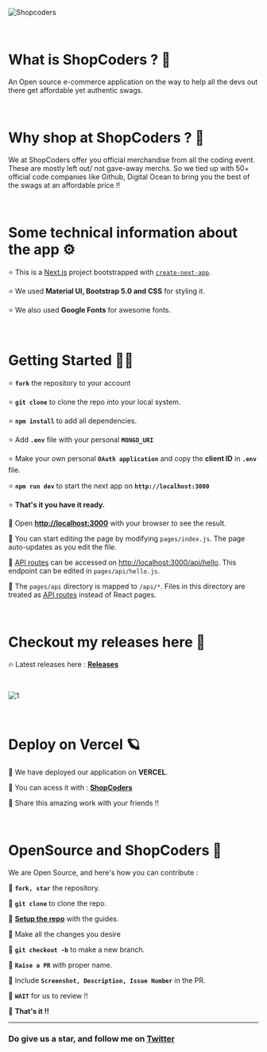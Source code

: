 ![Shopcoders](https://user-images.githubusercontent.com/72851613/165623055-1026d392-31a5-438e-a3eb-4d9a61cbea41.png)

<br/>

# What is ShopCoders ? 🤔

An Open source e-commerce application on the way to help all the devs out there get affordable yet authentic swags.

<br/>

# Why shop at ShopCoders ? 🛒

We at ShopCoders offer you official merchandise from all the coding event. These are mostly left out/ not gave-away merchs. So we tied up with 50+ official code companies like Github, Digital Ocean to bring you the best of the swags at an affordable price !!

<br/>

# Some technical information about the app ⚙

⭐ This is a [Next.js](https://nextjs.org/) project bootstrapped with [`create-next-app`](https://github.com/vercel/next.js/tree/canary/packages/create-next-app).

⭐ We used **Material UI, Bootstrap 5.0 and CSS** for styling it.

⭐ We also used **Google Fonts** for awesome fonts.

<br/>

# Getting Started 👩‍💻

⭐ **`fork`** the repository to your account

⭐ **`git clone`** to clone the repo into your local system.

⭐ **`npm install`** to add all dependencies.

⭐ Add **`.env`** file with your personal **`MONGO_URI`**

⭐ Make your own personal **`OAuth application`** and copy the **client ID** in **`.env`** file.

⭐ **`npm run dev`** to start the next app on **`http://localhost:3000`**

⭐ **That's it you have it ready.**

🍟 Open **[http://localhost:3000](http://localhost:3000)** with your browser to see the result.

🍟 You can start editing the page by modifying `pages/index.js`. The page auto-updates as you edit the file.

🍟 [API routes](https://nextjs.org/docs/api-routes/introduction) can be accessed on [http://localhost:3000/api/hello](http://localhost:3000/api/hello). This endpoint can be edited in `pages/api/hello.js`.

🍟 The `pages/api` directory is mapped to `/api/*`. Files in this directory are treated as [API routes](https://nextjs.org/docs/api-routes/introduction) instead of React pages.

<br/>

# Checkout my releases here 🚀

🔥 Latest releases here : **[Releases](https://github.com/IAmTamal/ShopCoders/releases)**

<br/>

![1](https://user-images.githubusercontent.com/72851613/170461126-14a6429a-fee4-493e-b854-d596f84d5365.png)

<br/>

# Deploy on Vercel 🪐

🚀 We have deployed our application on **VERCEL**.

🚀 You can acess it with : **[ShopCoders](https://shop-coders.vercel.app/)**

🚀 Share this amazing work with your friends !!

<br/>

# OpenSource and ShopCoders 🍺

We are Open Source, and here's how you can contribute :

🧁 **`fork, star`** the repository.

🧁 **`git clone`** to clone the repo.

🧁 **[Setup the repo](https://github.com/IAmTamal/ShopCoders/edit/main/README.md#getting-started-)** with the guides.

🧁 Make all the changes you desire

🧁 **`git checkout -b`** to make a new branch.

🧁 **`Raise a PR`** with proper name.

🧁 Include **`Screenshot, Description, Issue Number`** in the PR.

🧁 **`WAIT`** for us to review !!

🧁 **That's it !!**

---

### Do give us a star, and follow me on [Twitter](https://twitter.com/mrTamall)

